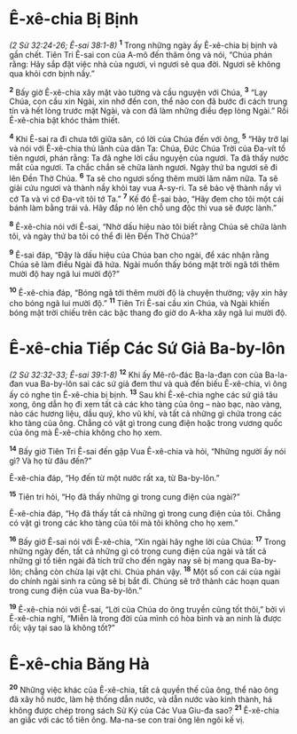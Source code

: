 # Ê-xê-chia Bị Bịnh
*(2 Sử 32:24-26; Ê-sai 38:1-8)*
<sup><b>1</b></sup> Trong những ngày ấy Ê-xê-chia bị bịnh và gần chết. Tiên Tri Ê-sai con của A-mô đến thăm ông và nói, “Chúa phán rằng: Hãy sắp đặt việc nhà của ngươi, vì ngươi sẽ qua đời. Ngươi sẽ không qua khỏi cơn bịnh nầy.”

<sup><b>2</b></sup> Bấy giờ Ê-xê-chia xây mặt vào tường và cầu nguyện với Chúa, <sup><b>3</b></sup> “Lạy Chúa, con cầu xin Ngài, xin nhớ đến con, thể nào con đã bước đi cách trung tín và hết lòng trước mặt Ngài, và con đã làm những điều đẹp lòng Ngài.” Rồi Ê-xê-chia bật khóc thảm thiết.

<sup><b>4</b></sup> Khi Ê-sai ra đi chưa tới giữa sân, có lời của Chúa đến với ông, <sup><b>5</b></sup> “Hãy trở lại và nói với Ê-xê-chia thủ lãnh của dân Ta: Chúa, Ðức Chúa Trời của Ða-vít tổ tiên ngươi, phán rằng: Ta đã nghe lời cầu nguyện của ngươi. Ta đã thấy nước mắt của ngươi. Ta chắc chắn sẽ chữa lành ngươi. Ngày thứ ba ngươi sẽ đi lên Ðền Thờ Chúa. <sup><b>6</b></sup> Ta sẽ cho ngươi sống thêm mười lăm năm nữa. Ta sẽ giải cứu ngươi và thành nầy khỏi tay vua A-sy-ri. Ta sẽ bảo vệ thành nầy vì cớ Ta và vì cớ Ða-vít tôi tớ Ta.” <sup><b>7</b></sup> Kế đó Ê-sai bảo, “Hãy đem cho tôi một cái bánh làm bằng trái vả. Hãy đắp nó lên chỗ ung độc thì vua sẽ được lành.”

<sup><b>8</b></sup> Ê-xê-chia nói với Ê-sai, “Nhờ dấu hiệu nào tôi biết rằng Chúa sẽ chữa lành tôi, và ngày thứ ba tôi có thể đi lên Ðền Thờ Chúa?”

<sup><b>9</b></sup> Ê-sai đáp, “Ðây là dấu hiệu của Chúa ban cho ngài, để xác nhận rằng Chúa sẽ làm điều Ngài đã hứa. Ngài muốn thấy bóng mặt trời ngã tới thêm mười độ hay ngã lui mười độ?”

<sup><b>10</b></sup> Ê-xê-chia đáp, “Bóng ngã tới thêm mười độ là chuyện thường; vậy xin hãy cho bóng ngã lui mười độ.” <sup><b>11</b></sup> Tiên Tri Ê-sai cầu xin Chúa, và Ngài khiến bóng mặt trời chiếu trên các bậc thang đo giờ do A-kha xây ngã lui mười độ.

# Ê-xê-chia Tiếp Các Sứ Giả Ba-by-lôn
*(2 Sử 32:32-33; Ê-sai 39:1-8)*
<sup><b>12</b></sup> Khi ấy Mê-rô-đác Ba-la-đan con của Ba-la-đan vua Ba-by-lôn sai các sứ giả đem thư và quà đến biếu Ê-xê-chia, vì ông ấy có nghe tin Ê-xê-chia bị bịnh. <sup><b>13</b></sup> Sau khi Ê-xê-chia nghe các sứ giả tâu xong, ông dẫn họ đi xem tất cả các kho tàng của ông – nào bạc, nào vàng, nào các hương liệu, dầu quý, kho vũ khí, và tất cả những gì chứa trong các kho tàng của ông. Chẳng có vật gì trong cung điện hoặc trong vương quốc của ông mà Ê-xê-chia không cho họ xem.

<sup><b>14</b></sup> Bấy giờ Tiên Tri Ê-sai đến gặp Vua Ê-xê-chia và hỏi, “Những người ấy nói gì? Và họ từ đâu đến?”

Ê-xê-chia đáp, “Họ đến từ một nước rất xa, từ Ba-by-lôn.”

<sup><b>15</b></sup> Tiên tri hỏi, “Họ đã thấy những gì trong cung điện của ngài?”

Ê-xê-chia đáp, “Họ đã thấy tất cả những gì trong cung điện của tôi. Chẳng có vật gì trong các kho tàng của tôi mà tôi không cho họ xem.”

<sup><b>16</b></sup> Bấy giờ Ê-sai nói với Ê-xê-chia, “Xin ngài hãy nghe lời của Chúa: <sup><b>17</b></sup> Trong những ngày đến, tất cả những gì có trong cung điện của ngài và tất cả những gì tổ tiên ngài đã tích trữ cho đến ngày nay sẽ bị mang qua Ba-by-lôn; chẳng còn chừa lại vật chi. Chúa phán vậy. <sup><b>18</b></sup> Một số con cái của ngài do chính ngài sinh ra cũng sẽ bị bắt đi. Chúng sẽ trở thành các hoạn quan trong cung điện của vua Ba-by-lôn.”

<sup><b>19</b></sup> Ê-xê-chia nói với Ê-sai, “Lời của Chúa do ông truyền cũng tốt thôi,” bởi vì Ê-xê-chia nghĩ, “Miễn là trong đời của mình có hòa bình và an ninh là được rồi; vậy tại sao là không tốt?”

# Ê-xê-chia Băng Hà
<sup><b>20</b></sup> Những việc khác của Ê-xê-chia, tất cả quyền thế của ông, thể nào ông đã xây hồ nước, làm hệ thống dẫn nước, và dẫn nước vào kinh thành, há không được chép trong sách Sử Ký của Các Vua Giu-đa sao? <sup><b>21</b></sup> Ê-xê-chia an giấc với các tổ tiên ông. Ma-na-se con trai ông lên ngôi kế vị.

